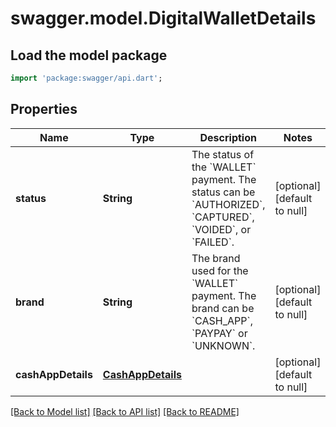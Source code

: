# swagger.model.DigitalWalletDetails

## Load the model package
```dart
import 'package:swagger/api.dart';
```

## Properties
Name | Type | Description | Notes
------------ | ------------- | ------------- | -------------
**status** | **String** | The status of the &#x60;WALLET&#x60; payment. The status can be &#x60;AUTHORIZED&#x60;, &#x60;CAPTURED&#x60;, &#x60;VOIDED&#x60;, or &#x60;FAILED&#x60;. | [optional] [default to null]
**brand** | **String** | The brand used for the &#x60;WALLET&#x60; payment. The brand can be &#x60;CASH_APP&#x60;, &#x60;PAYPAY&#x60; or &#x60;UNKNOWN&#x60;. | [optional] [default to null]
**cashAppDetails** | [**CashAppDetails**](CashAppDetails.md) |  | [optional] [default to null]

[[Back to Model list]](../README.md#documentation-for-models) [[Back to API list]](../README.md#documentation-for-api-endpoints) [[Back to README]](../README.md)


